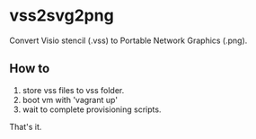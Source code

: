 vss2svg2png
===========

Convert Visio stencil (.vss) to Portable Network Graphics (.png).

How to
------

1. store vss files to vss folder.
2. boot vm with 'vagrant up'
3. wait to complete provisioning scripts.

That's it.
